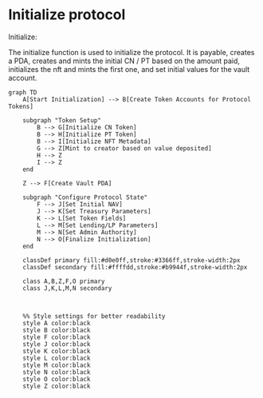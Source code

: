 # Initialize protocol

Initialize: 

The initialize function is used to initialize the protocol. It is payable, creates a PDA, creates and mints the initial CN / PT based on the amount paid, initializes the nft and mints the first one, and set initial values for the vault account.

```mermaid
graph TD
    A[Start Initialization] --> B[Create Token Accounts for Protocol Tokens]
    
    subgraph "Token Setup"
        B --> G[Initialize CN Token]
        B --> H[Initialize PT Token]
        B --> I[Initialize NFT Metadata]
        G --> Z[Mint to creator based on value deposited]
        H --> Z
        I --> Z
    end
    
    Z --> F[Create Vault PDA]
    
    subgraph "Configure Protocol State"
        F --> J[Set Initial NAV]
        J --> K[Set Treasury Parameters]
        K --> L[Set Token Fields]
        L --> M[Set Lending/LP Parameters]
        M --> N[Set Admin Authority]
        N --> O[Finalize Initialization]
    end
    
    classDef primary fill:#d0e0ff,stroke:#3366ff,stroke-width:2px
    classDef secondary fill:#ffffdd,stroke:#b9944f,stroke-width:2px
    
    class A,B,Z,F,O primary
    class J,K,L,M,N secondary
    
 
    
    %% Style settings for better readability
    style A color:black
    style B color:black
    style F color:black
    style J color:black
    style K color:black
    style L color:black
    style M color:black
    style N color:black
    style O color:black
    style Z color:black
```
